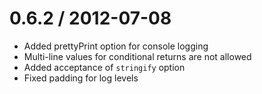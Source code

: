 
0.6.2 / 2012-07-08
==================

  * Added prettyPrint option for console logging
  * Multi-line values for conditional returns are not allowed
  * Added acceptance of `stringify` option
  * Fixed padding for log levels
